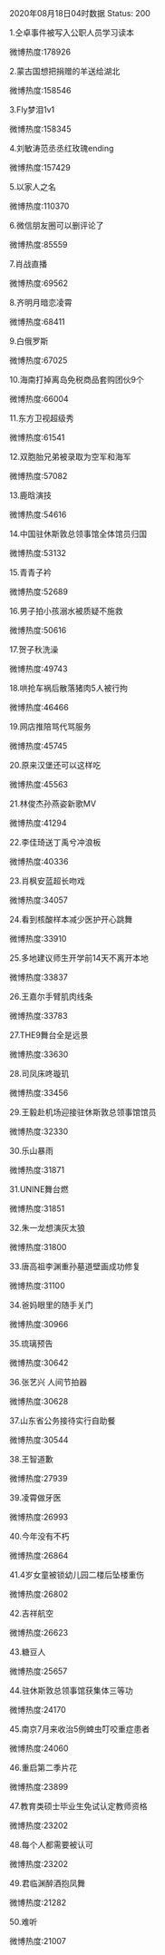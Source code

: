 2020年08月18日04时数据
Status: 200

1.仝卓事件被写入公职人员学习读本

微博热度:178926

2.蒙古国想把捐赠的羊送给湖北

微博热度:158546

3.Fly梦泪1v1

微博热度:158345

4.刘敏涛范丞丞红玫瑰ending

微博热度:157429

5.以家人之名

微博热度:110370

6.微信朋友圈可以删评论了

微博热度:85559

7.肖战直播

微博热度:69562

8.齐明月暗恋凌霄

微博热度:68411

9.白俄罗斯

微博热度:67025

10.海南打掉离岛免税商品套购团伙9个

微博热度:66004

11.东方卫视超级秀

微博热度:61541

12.双胞胎兄弟被录取为空军和海军

微博热度:57082

13.鹿晗演技

微博热度:54616

14.中国驻休斯敦总领事馆全体馆员归国

微博热度:53132

15.青青子衿

微博热度:52689

16.男子拍小孩溺水被质疑不施救

微博热度:50616

17.贺子秋洗澡

微博热度:49743

18.哄抢车祸后散落猪肉5人被行拘

微博热度:46466

19.网店推陪骂代骂服务

微博热度:45745

20.原来汉堡还可以这样吃

微博热度:45563

21.林俊杰孙燕姿新歌MV

微博热度:41294

22.李佳琦送丁禹兮冲浪板

微博热度:40336

23.肖枫安蓝超长吻戏

微博热度:34057

24.看到核酸样本减少医护开心跳舞

微博热度:33910

25.多地建议师生开学前14天不离开本地

微博热度:33837

26.王嘉尔手臂肌肉线条

微博热度:33783

27.THE9舞台全是远景

微博热度:33630

28.司凤床咚璇玑

微博热度:33456

29.王毅赴机场迎接驻休斯敦总领事馆馆员

微博热度:32330

30.乐山暴雨

微博热度:31871

31.UNINE舞台燃

微博热度:31851

32.朱一龙想演灰太狼

微博热度:31800

33.唐高祖李渊重孙墓道壁画成功修复

微博热度:31100

34.爸妈眼里的随手关门

微博热度:30966

35.琉璃预告

微博热度:30642

36.张艺兴 人间节拍器

微博热度:30628

37.山东省公务接待实行自助餐

微博热度:30544

38.王智道歉

微博热度:27939

39.凌霄做牙医

微博热度:26993

40.今年没有不朽

微博热度:26864

41.4岁女童被锁幼儿园二楼后坠楼重伤

微博热度:26802

42.吉祥航空

微博热度:26623

43.糖豆人

微博热度:25657

44.驻休斯敦总领事馆获集体三等功

微博热度:24170

45.南京7月来收治5例蜱虫叮咬重症患者

微博热度:24060

46.重启第二季片花

微博热度:23899

47.教育类硕士毕业生免试认定教师资格

微博热度:23202

48.每个人都需要被认可

微博热度:23202

49.君临渊醉酒抱凤舞

微博热度:21282

50.难听

微博热度:21007


